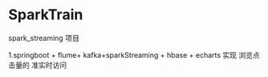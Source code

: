 # SparkTrain


spark_streaming 项目

1.springboot + flume+ kafka+sparkStreaming + hbase + echarts 实现 浏览点击量的 准实时访问
